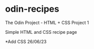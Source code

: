 # odin-recipes

The Odin Project - HTML + CSS Project 1

Simple HTML and CSS recipe page

*Add CSS 26/06/23
